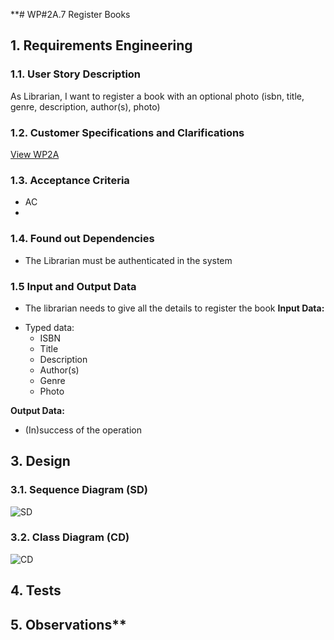 **# WP#2A.7 Register Books
## 1. Requirements Engineering
### 1.1. User Story Description


As Librarian, I want to register a book with an optional photo (isbn, title, genre, description, author(s), photo)
### 1.2. Customer Specifications and Clarifications

[View WP2A](../Book.md/)

### 1.3. Acceptance Criteria
- AC
-
### 1.4. Found out Dependencies
- The Librarian must be authenticated in the system
### 1.5 Input and Output Data
- The librarian needs to give all the details to register the book
**Input Data:**
* Typed data:
    * ISBN
    * Title
    * Description
    * Author(s)
    * Genre
    * Photo

**Output Data:**

* (In)success of the operation

## 3. Design
### 3.1. Sequence Diagram (SD)
![SD](Ph1-7-SD-RegisterBooks.svg)
### 3.2. Class Diagram (CD)
![CD](../WP2A-Books-CD.svg)
## 4. Tests
## 5. Observations**
